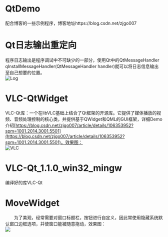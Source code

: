 # QtDemo
配合博客的一些示例程序，博客地址https://blog.csdn.net/zjgo007

# Qt日志输出重定向
程序日志输出是程序调试中不可缺少的一部分，使用Qt中的QtMessageHandler qInstallMessageHandler(QtMessageHandler handler)就可以将日志信息输出至自己想要的位置。</br>
![Log](https://img-blog.csdnimg.cn/20210426125023602.png?x-oss-process=image/watermark,type_ZmFuZ3poZW5naGVpdGk,shadow_10,text_aHR0cHM6Ly9ibG9nLmNzZG4ubmV0L3pqZ28wMDc=,size_16,color_FFFFFF,t_70)

# VLC-QtWidget
VLC-Qt库：一个在libVLC基础上结合了Qt框架的开源库。它提供了媒体播放的视频、音频处理控制的核心类，并提供基于QWidget和QML的GUI框架，详细Demo介绍[https://blog.csdn.net/zjgo007/article/details/106353952?spm=1001.2014.3001.5501](https://blog.csdn.net/zjgo007/article/details/106353952?spm=1001.2014.3001.5501)。效果图：</br>
![VLC](https://img-blog.csdnimg.cn/20200526131353363.gif)

# VLC-Qt_1.1.0_win32_mingw
编译好的库VLC-Qt

# MoveWidget
　　为了美观，经常需要对窗口标题栏，按钮进行自定义，因此常使用隐藏系统默认窗口边框选项，并使窗口能被随意拖动，效果图：</br>
![](https://img-blog.csdnimg.cn/2020032812282072.gif)